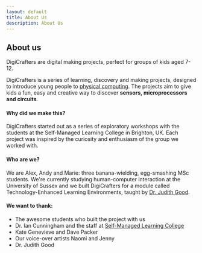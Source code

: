 ```yaml
---
layout: default
title: About Us
description: About Us
---
```


<section class="wrapper wrapper-first">
	<div class="container">
		<div class="row-fluid project-header">
			<div class="span6">
				<h1>About us</h1>
			</div>
			<div class="span6 intro">
				DigiCrafters are digital making projects, perfect for groups of kids aged 7-12.
			</div>
		</div>
		<div class="row-fluid">
	<article class="span8">
			<p>DigiCrafters is a series of learning, discovery and making projects, designed to introduce young people to <a href="http://en.wikipedia.org/wiki/Physical_computing">physical computing</a>. 
				The projects aim to give kids a fun, easy and creative way to discover <strong>sensors, microprocessors and circuits</strong>.</p>
			<h4>Why did we make this?</h4>
			<p>DigiCrafters started out as a series of exploratory workshops with the students at the Self-Managed Learning College in Brighton, UK. Each project was inspired by the curiosity and enthusiasm of the group we worked with.</p>
			<h4>Who are we?</h4>
			<p>We are Alex, Andy and Marie: three banana-wielding, egg-smashing MSc students. We're currently studying human-computer interaction at the University of Sussex and we built DigiCrafters for a module called Technology-Enhanced Learning Environments, taught by <a href="http://www.sussex.ac.uk/Users/judithg/About_Me.html" target="_blank">Dr. Judith Good</a>.</p>									
	</article>
	<article class="span4 smaller">
		<div class="box-padded box-shaded">
			<h4>We want to thank:</h4>
			<ul class="list-none list-bordered">
				<li>The awesome students who built the project with us</li>
				<li>Dr. Ian Cunningham and the staff at <a href="http://www.college.selfmanagedlearning.org/">Self-Managed Learning College</a></li>
				<li>Kate Genevieve and Dave Packer</li>
				<li>Our voice-over artists Naomi and Jenny</li>
				<li>Dr. Judith Good</li>
			</ul>
		</div>
	</article>
</div>
</section>